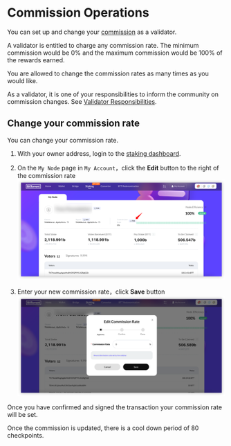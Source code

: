 # Commission Operations

You can set up and change your [commission](/docs/validator/glossary#commission) as a validator.

A validator is entitled to charge any commission rate. The minimum commission would be 0% and the maximum commission would be 100% of the rewards earned.

You are allowed to change the commission rates as many times as you would like.

As a validator, it is one of your responsibilities to inform the community on commission changes. See [Validator Responsibilities](/docs/validator/responsibilities).


## Change your commission rate

You can change your commission rate.

1. With your owner address, login to the [staking dashboard](https://bt.io/staking/myAccount).
1. On the `My Node` page in `My Account`，click the **Edit** button to the right of the commission rate
![](../../static/img/commission_1.png)

3. Enter your new commission rate，click **Save** button
![](../../static/img/commission_2.png)

Once you have confirmed and signed the transaction your commission rate will be set.

Once the commission is updated, there is a cool down period of 80 checkpoints.
